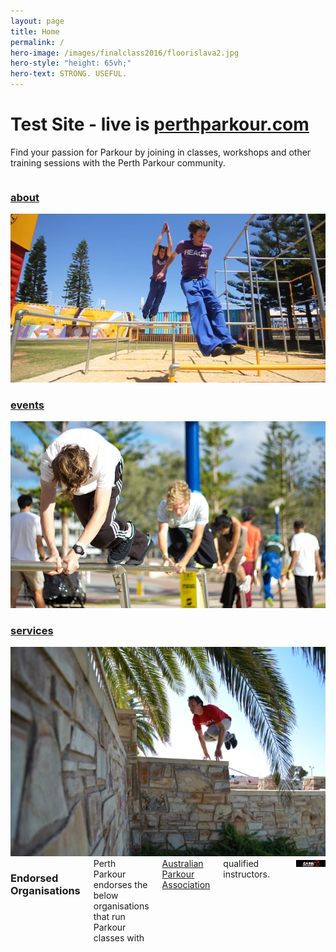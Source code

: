 ```yaml
---
layout: page
title: Home
permalink: /
hero-image: /images/finalclass2016/floorislava2.jpg
hero-style: "height: 65vh;"
hero-text: STRONG. USEFUL.
---
```


# Test Site - live is [perthparkour.com](http://www.perthparkour.com/home)

Find your passion for Parkour by joining in classes, workshops and other training sessions with the Perth Parkour community.

<div class="row">
<div class="columns large-4 small-12">
<a href="/about"><h3>about</h3>
<img src="/images/parkour/grant_pre.jpg" class="thumbnail" title="Learn about Parkour and the Perth Parkour Community">
</a></div>
<div class="columns large-4 small-12">
<a href="/events"><h3>events</h3>
<img src="/images/parkour/rail_quad.jpg" class="thumbnail" title="Find the next Perth Parkour class or workshop on our calendar">
</a></div>
<div class="columns large-4 small-12">
<a href="/services"><h3>services</h3>
<img src="/images/parkour/ian_catpass.jpg" class="thumbnail" title="Find out what we offer in terms of classes and training">
</a></div>
</div>
<div class="row"><div class="columns text-center">
<h3>Endorsed Organisations</h3>
Perth Parkour endorses the below organisations that run Parkour classes with <a href="http://parkour.asn.au/">Australian Parkour Association</a> qualified instructors.<hr>
<a href="http://www.ninjaacademy.com.au/" target="_blank"><img title="Ninja Academy" src="/images/parkour/ninjaacademy.jpg" class="thumbnail" title="Ninja Academy"></a></div>
</div>
